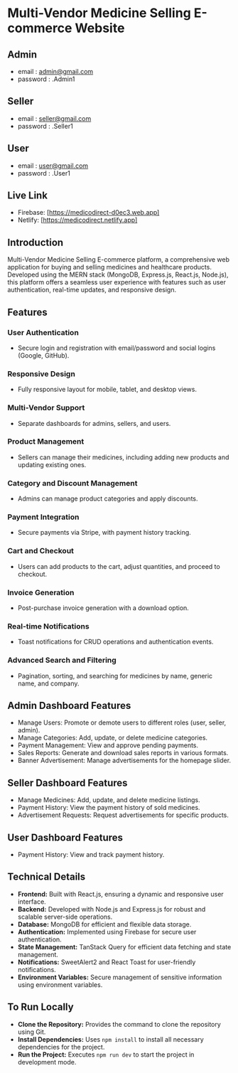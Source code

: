 # Multi-Vendor Medicine Selling E-commerce Website

## Admin
- email : admin@gmail.com
- password : .Admin1

## Seller
- email : seller@gmail.com
- password : .Seller1

## User
- email : user@gmail.com
- password : .User1

## Live Link
- Firebase: [https://medicodirect-d0ec3.web.app]
- Netlify: [https://medicodirect.netlify.app]


## Introduction
Multi-Vendor Medicine Selling E-commerce platform, a comprehensive web application for buying and selling medicines and healthcare products. Developed using the MERN stack (MongoDB, Express.js, React.js, Node.js), this platform offers a seamless user experience with features such as user authentication, real-time updates, and responsive design.

## Features
### User Authentication
- Secure login and registration with email/password and social logins (Google, GitHub).

### Responsive Design
- Fully responsive layout for mobile, tablet, and desktop views.

### Multi-Vendor Support
- Separate dashboards for admins, sellers, and users.

### Product Management
- Sellers can manage their medicines, including adding new products and updating existing ones.

### Category and Discount Management
- Admins can manage product categories and apply discounts.

### Payment Integration
- Secure payments via Stripe, with payment history tracking.

### Cart and Checkout
- Users can add products to the cart, adjust quantities, and proceed to checkout.

### Invoice Generation
- Post-purchase invoice generation with a download option.

### Real-time Notifications
- Toast notifications for CRUD operations and authentication events.

### Advanced Search and Filtering
- Pagination, sorting, and searching for medicines by name, generic name, and company.

## Admin Dashboard Features
- Manage Users: Promote or demote users to different roles (user, seller, admin).
- Manage Categories: Add, update, or delete medicine categories.
- Payment Management: View and approve pending payments.
- Sales Reports: Generate and download sales reports in various formats.
- Banner Advertisement: Manage advertisements for the homepage slider.

## Seller Dashboard Features
- Manage Medicines: Add, update, and delete medicine listings.
- Payment History: View the payment history of sold medicines.
- Advertisement Requests: Request advertisements for specific products.

## User Dashboard Features
- Payment History: View and track payment history.

## Technical Details
- **Frontend:** Built with React.js, ensuring a dynamic and responsive user interface.
- **Backend:** Developed with Node.js and Express.js for robust and scalable server-side operations.
- **Database:** MongoDB for efficient and flexible data storage.
- **Authentication:** Implemented using Firebase for secure user authentication.
- **State Management:** TanStack Query for efficient data fetching and state management.
- **Notifications:** SweetAlert2 and React Toast for user-friendly notifications.
- **Environment Variables:** Secure management of sensitive information using environment variables.

## To Run Locally
- **Clone the Repository:** Provides the command to clone the repository using Git.
- **Install Dependencies:** Uses `npm install` to install all necessary dependencies for the project.
- **Run the Project:** Executes `npm run dev` to start the project in development mode.


